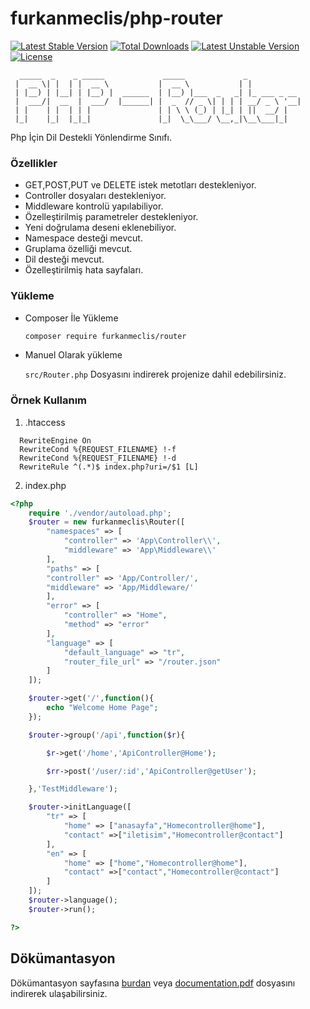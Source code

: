 # furkanmeclis/php-router
[![Latest Stable Version](http://poser.pugx.org/furkanmeclis/router/v)](https://packagist.org/packages/furkanmeclis/router) [![Total Downloads](http://poser.pugx.org/furkanmeclis/router/downloads)](https://packagist.org/packages/furkanmeclis/router) [![Latest Unstable Version](http://poser.pugx.org/furkanmeclis/router/v/unstable)](https://packagist.org/packages/furkanmeclis/router) [![License](http://poser.pugx.org/furkanmeclis/router/license)](https://packagist.org/packages/furkanmeclis/router)
```
  _____  _    _ _____             _____             _            
 |  __ \| |  | |  __ \           |  __ \           | |           
 | |__) | |__| | |__) |  ______  | |__) |___  _   _| |_ ___ _ __
 |  ___/|  __  |  ___/  |______| |  _  // _ \| | | | __/ _ \ '__|
 | |    | |  | | |               | | \ \ (_) | |_| | ||  __/ |   
 |_|    |_|  |_|_|               |_|  \_\___/ \__,_|\__\___|_|   

```
Php İçin Dil Destekli Yönlendirme Sınıfı.

### Özellikler
- GET,POST,PUT ve DELETE istek metotları destekleniyor.
- Controller dosyaları destekleniyor.
- Middleware kontrolü yapılabiliyor.
- Özelleştirilmiş parametreler destekleniyor.
- Yeni doğrulama deseni eklenebiliyor.
- Namespace desteği mevcut.
- Gruplama özelliği mevcut.
- Dil desteği mevcut.
- Özelleştirilmiş hata sayfaları.

### Yükleme
- Composer İle Yükleme

    ```bash
    composer require furkanmeclis/router
    ```
- Manuel Olarak yükleme

     `src/Router.php` Dosyasını indirerek projenize dahil edebilirsiniz.

### Örnek Kullanım
1. .htaccess 
  ```htaccess
    RewriteEngine On
    RewriteCond %{REQUEST_FILENAME} !-f
    RewriteCond %{REQUEST_FILENAME} !-d
    RewriteRule ^(.*)$ index.php?uri=/$1 [L]
  ```

2. index.php
  ```php
  <?php
      require './vendor/autoload.php';
      $router = new furkanmeclis\Router([
          "namespaces" => [
              "controller" => 'App\Controller\\',
              "middleware" => 'App\Middleware\\'
          ],
          "paths" => [
          "controller" => 'App/Controller/',
          "middleware" => 'App/Middleware/'
          ],
          "error" => [
              "controller" => "Home",
              "method" => "error"
          ],
          "language" => [
              "default_language" => "tr",
              "router_file_url" => "/router.json"
          ]
      ]);

      $router->get('/',function(){
          echo "Welcome Home Page";
      });

      $router->group('/api',function($r){

          $r->get('/home','ApiController@Home');

          $rr->post('/user/:id','ApiController@getUser');

      },'TestMiddleware');

      $router->initLanguage([
          "tr" => [
              "home" => ["anasayfa","Homecontroller@home"],
              "contact" =>["iletisim","Homecontroller@contact"]
          ],
          "en" => [
              "home" => ["home","Homecontroller@home"],
              "contact" =>["contact","Homecontroller@contact"]
          ]
      ]);
      $router->language();
      $router->run();

  ?>
  ```
## Dökümantasyon
Dökümantasyon sayfasına [burdan](https://github.com/furkanmeclis/php-router/wiki) veya [documentation.pdf](documentation.pdf) dosyasını indirerek ulaşabilirsiniz.
